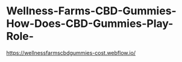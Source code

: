 # Wellness-Farms-CBD-Gummies-How-Does-CBD-Gummies-Play-Role-
https://wellnessfarmscbdgummies-cost.webflow.io/

